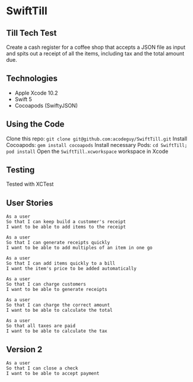 # SwiftTill
## Till Tech Test
Create a cash register for a coffee shop that accepts a JSON file as input and spits out a receipt of all the items, including tax and the total amount due.

## Technologies
- Apple Xcode 10.2
- Swift 5
- Cocoapods (SwiftyJSON)

## Using the Code
Clone this repo: ```git clone git@github.com:acodeguy/SwiftTill.git```
Install Cocoapods: ```gem install cocoapods```
Install necessary Pods: ```cd SwiftTill; pod install```
Open the ```SwiftTill.xcworkspace``` workspace in Xcode

## Testing
Tested with XCTest


## User Stories
```
As a user
So that I can keep build a customer's receipt
I want to be able to add items to the receipt
```
```
As a user
So that I can generate receipts quickly
I want to be able to add multiples of an item in one go
```
```
As a user
So that I can add items quickly to a bill
I want the item's price to be added automatically
```
```
As a user
So that I can charge customers
I want to be able to generate receipts
```
```
As a user
So that I can charge the correct amount
I want to be able to calculate the total
```
```
As a user
So that all taxes are paid
I want to be able to calculate the tax
```

## Version 2
```
As a user
So that I can close a check
I want to be able to accept payment
```
